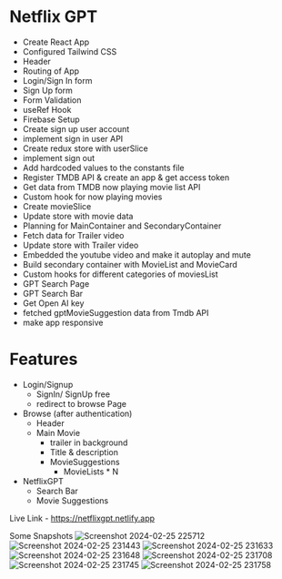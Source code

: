 # Netflix GPT

- Create React App
- Configured Tailwind CSS
- Header
- Routing of App
- Login/Sign In form
- Sign Up form
- Form Validation
- useRef Hook
- Firebase Setup
- Create sign up user account
- implement sign in user API
- Create redux store with userSlice
- implement sign out
- Add hardcoded values to the constants file
- Register TMDB API & create an app & get access token
- Get data from TMDB now playing movie list API
- Custom hook for now playing movies
- Create movieSlice
- Update store with movie data
- Planning for MainContainer and SecondaryContainer
- Fetch data for Trailer video
- Update store with Trailer video
- Embedded the youtube video and make it autoplay and mute
- Build secondary container with MovieList and MovieCard
- Custom hooks for different categories of moviesList
- GPT Search Page
- GPT Search Bar
- Get Open AI key
- fetched gptMovieSuggestion data from Tmdb API
- make app responsive

# Features

- Login/Signup
  - SignIn/ SignUp free
  - redirect to browse Page
- Browse (after authentication)
  - Header
  - Main Movie
    - trailer in background
    - Title & description
    - MovieSuggestions
      - MovieLists \* N
- NetflixGPT
  - Search Bar
  - Movie Suggestions
 
Live Link - https://netflixgpt.netlify.app

Some Snapshots
![Screenshot 2024-02-25 225712](https://github.com/sakshi5111/Netflix-GPT/assets/72803817/b79ea050-ca2d-481d-ac55-9b50d27fa4e5)
![Screenshot 2024-02-25 231443](https://github.com/sakshi5111/Netflix-GPT/assets/72803817/9b05aa96-9b1a-44a6-80cf-d464838d5d97)
![Screenshot 2024-02-25 231633](https://github.com/sakshi5111/Netflix-GPT/assets/72803817/28f6a613-7b04-4964-9ea2-6e407e09e4a2)
![Screenshot 2024-02-25 231648](https://github.com/sakshi5111/Netflix-GPT/assets/72803817/00d72266-30b0-44ab-8b2d-ae35da5d0500)
![Screenshot 2024-02-25 231708](https://github.com/sakshi5111/Netflix-GPT/assets/72803817/8fd87eb2-b5bd-4be9-80bc-2228439b9bfc)
![Screenshot 2024-02-25 231745](https://github.com/sakshi5111/Netflix-GPT/assets/72803817/803ac51e-439a-46c2-af5a-0fd8c486fbee)
![Screenshot 2024-02-25 231758](https://github.com/sakshi5111/Netflix-GPT/assets/72803817/4f602f65-cc4a-439e-994a-43a70f003cd6)
